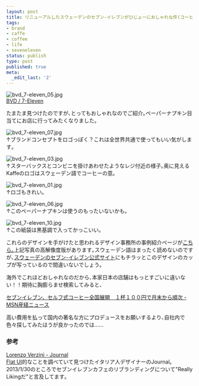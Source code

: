 ```yaml
---
layout: post
title: リニューアルしたスウェーデンのセブン-イレブンがひじょーにおしゃれな件(コーヒーショップ的な意味で)
tags:
- brand
- caffe
- coffee
- life
- seveneleven
status: publish
type: post
published: true
meta:
  _edit_last: '2'
---
```

![bvd_7-eleven_05.jpg](http://lh6.ggpht.com/-n_fk9V6yhp0/UTV7aFBM8BI/AAAAAAAAA4c/dwn7kMuAcF8/s640/bvd_7-eleven_05.jpg)  
[BVD / 7-Eleven](http://bvd.se/7-eleven/)

たまたま見つけたのですが､とってもおしゃれなのでご紹介｡ペーパーナプキン目当てにお店に行ってみたくなりました｡

![bvd_7-eleven_07.jpg](http://lh6.ggpht.com/-ZbNVqBmDjyc/UTV7a-xl6gI/AAAAAAAAA4w/ZB0S87Ys2Pc/s640/bvd_7-eleven_07.jpg)  
↑ブランドコンセプトをロゴっぽく？これは全世界共通で使ってもいい気がします｡

![bvd_7-eleven_03.jpg](http://lh3.ggpht.com/-1d9BhGgFVGE/UTV7ZrqjOfI/AAAAAAAAA4M/UXUGGdQblx4/s640/bvd_7-eleven_03.jpg)  
↑スターバックスとコンビニを掛けあわせたようなレジ付近の様子｡奥に見えるKaffeのロゴはスウェーデン語でコーヒーの意｡

![bvd_7-eleven_01.jpg](http://lh4.ggpht.com/-WIr_75PkwHU/UTV7ZcORt9I/AAAAAAAAA4I/P3-8T-E2cD0/s640/bvd_7-eleven_01.jpg)  
↑ロゴもきれい｡

![bvd_7-eleven_06.jpg](http://lh6.ggpht.com/-mKyVJaPyC0Y/UTV7a-md7PI/AAAAAAAAA4s/cFn1w-k53Ec/s640/bvd_7-eleven_06.jpg)  
↑このペーパーナプキンは使うのもったいないかも｡

![bvd_7-eleven_10.jpg](http://lh4.ggpht.com/-g1U3MZc_n6s/UTV7bzJPP3I/AAAAAAAAA48/Y5z0krWIHWw/s640/bvd_8-eleven_10.jpg)  
↑この紙袋は黒基調で入ってかっこいい｡

これらのデザインを手がけたと思われるデザイン事務所の事例紹介ページが[こちら｡](http://bvd.se/7-eleven/)上記写真の高解像度版があります｡スウェーデン語はまったく読めないのですが､[スウェーデンのセブン-イレブン公式サイト](http://www.7-eleven.se/vart-kaffe/)にもチラッとこのデザインのカップが写っているので間違いないでしょう｡

海外でこれほどおしゃれなのだから､本家日本の店舗はもっとすごいに違いない！！期待に胸膨らませ検索してみると､

[セブンイレブン、セルフ式コーヒー全国展開　１杯１００円で月末から順次 - MSN産経ニュース](http://sankei.jp.msn.com/economy/news/130128/biz13012816060014-n1.htm)

高い費用を払って国内の著名な方にプロデュースをお願いするより､自社内で色々探してみたほうが良かったのでは......

### 参考
[Lorenzo Verzini - Journal](http://lorenzoverzini.com/?page_id=16)  
[Flat UI](http://designmodo.github.com/Flat-UI/)的なことを調べていて見つけたイタリア人デザイナーのJournal｡2013/1/30のところでセブンイレブンカフェのリブランディングについて"Really Likingだ"と言及してます｡
